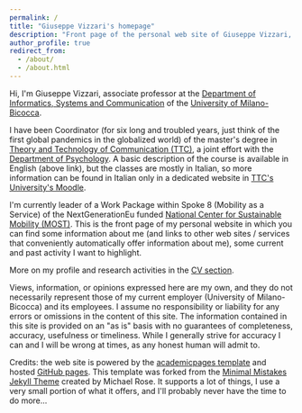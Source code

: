 ```yaml
---
permalink: /
title: "Giuseppe Vizzari's homepage"
description: "Front page of the personal web site of Giuseppe Vizzari, including his cv, teaching activities, links to lists of publications, and some blog posts"
author_profile: true
redirect_from:  
  - /about/
  - /about.html
---
```


Hi, I'm Giuseppe Vizzari, associate professor at the [Department of Informatics, Systems and Communication](https://www.disco.unimib.it/) of the [University of Milano-Bicocca](https://en.unimib.it/).

I have been Coordinator (for six long and troubled years, just think of the first global pandemics in the globalized world) of the master's degree in [Theory and Technology of Communication (TTC)](https://en.unimib.it/graduate/theory-technology-communication), a joint effort with the [Department of Psychology](https://psicologia.unimib.it/en). A basic description of the course is available in English (above link), but the classes are mostly in Italian, so more information can be found in Italian only in a dedicated website in [TTC's University's Moodle](https://elearning.unimib.it/course/index.php?categoryid=3514).

I'm currently leader of a Work Package within Spoke 8 (Mobility as a Service) of the NextGenerationEu funded [National Center for Sustainable Mobility (MOST)](https://www.centronazionalemost.it/). This is the front page of my personal website in which you can find some information about me (and links to other web sites / services that conveniently automatically offer information about me), some current and past activity I want to highlight.

More on my profile and research activities in the [CV section](cv/).

Views, information, or opinions expressed here are my own, and they do not necessarily represent those of my current employer (University of Milano-Bicocca) and its employees. I assume no responsibility or liability for any errors or omissions in the content of this site. The information contained in this site is provided on an "as is" basis with no guarantees of completeness, accuracy, usefulness or timeliness. While I generally strive for accuracy I can and I will be wrong at times, as any honest human will admit to.

Credits: the web site is powered by the [academicpages template](https://github.com/academicpages/academicpages.github.io) and hosted [GitHub pages](https://pages.github.com). This template was forked from the [Minimal Mistakes Jekyll Theme](https://mmistakes.github.io/minimal-mistakes/) created by Michael Rose. It supports a lot of things, I use a very small portion of what it offers, and I'll probably never have the time to do more...